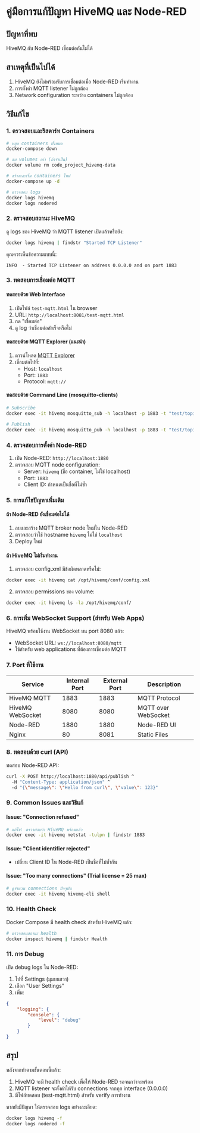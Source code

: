 # คู่มือการแก้ปัญหา HiveMQ และ Node-RED

## ปัญหาที่พบ
HiveMQ กับ Node-RED เชื่อมต่อกันไม่ได้

## สาเหตุที่เป็นไปได้
1. HiveMQ ยังไม่พร้อมรับการเชื่อมต่อเมื่อ Node-RED เริ่มทำงาน
2. การตั้งค่า MQTT listener ไม่ถูกต้อง
3. Network configuration ระหว่าง containers ไม่ถูกต้อง

## วิธีแก้ไข

### 1. ตรวจสอบและรีสตาร์ท Containers

```bash
# หยุด containers ทั้งหมด
docker-compose down

# ลบ volumes เก่า (ถ้าจำเป็น)
docker volume rm code_project_hivemq-data

# สร้างและเริ่ม containers ใหม่
docker-compose up -d

# ตรวจสอบ logs
docker logs hivemq
docker logs nodered
```

### 2. ตรวจสอบสถานะ HiveMQ

ดู logs ของ HiveMQ ว่า MQTT listener เปิดแล้วหรือยัง:

```bash
docker logs hivemq | findstr "Started TCP Listener"
```

คุณควรเห็นข้อความแบบนี้:
```
INFO  - Started TCP Listener on address 0.0.0.0 and on port 1883
```

### 3. ทดสอบการเชื่อมต่อ MQTT

#### ทดสอบด้วย Web Interface
1. เปิดไฟล์ `test-mqtt.html` ใน browser
2. URL: `http://localhost:8081/test-mqtt.html`
3. กด "เชื่อมต่อ"
4. ดู log ว่าเชื่อมต่อสำเร็จหรือไม่

#### ทดสอบด้วย MQTT Explorer (แนะนำ)
1. ดาวน์โหลด [MQTT Explorer](http://mqtt-explorer.com/)
2. เชื่อมต่อไปที่:
   - Host: `localhost`
   - Port: `1883`
   - Protocol: `mqtt://`

#### ทดสอบด้วย Command Line (mosquitto-clients)
```bash
# Subscribe
docker exec -it hivemq mosquitto_sub -h localhost -p 1883 -t "test/topic"

# Publish
docker exec -it hivemq mosquitto_pub -h localhost -p 1883 -t "test/topic" -m "Hello MQTT"
```

### 4. ตรวจสอบการตั้งค่า Node-RED

1. เปิด Node-RED: `http://localhost:1880`
2. ตรวจสอบ MQTT node configuration:
   - Server: `hivemq` (ชื่อ container, ไม่ใช่ localhost)
   - Port: `1883`
   - Client ID: กำหนดเป็นชื่อที่ไม่ซ้ำ

### 5. การแก้ไขปัญหาเพิ่มเติม

#### ถ้า Node-RED ยังเชื่อมต่อไม่ได้
1. ลบและสร้าง MQTT broker node ใหม่ใน Node-RED
2. ตรวจสอบว่าใช้ hostname `hivemq` ไม่ใช่ `localhost`
3. Deploy ใหม่

#### ถ้า HiveMQ ไม่เริ่มทำงาน
1. ตรวจสอบ config.xml มีข้อผิดพลาดหรือไม่:
```bash
docker exec -it hivemq cat /opt/hivemq/conf/config.xml
```

2. ตรวจสอบ permissions ของ volume:
```bash
docker exec -it hivemq ls -la /opt/hivemq/conf/
```

### 6. การเพิ่ม WebSocket Support (สำหรับ Web Apps)

HiveMQ พร้อมใช้งาน WebSocket บน port 8080 แล้ว:
- WebSocket URL: `ws://localhost:8080/mqtt`
- ใช้สำหรับ web applications ที่ต้องการเชื่อมต่อ MQTT

### 7. Port ที่ใช้งาน

| Service | Internal Port | External Port | Description |
|---------|---------------|---------------|-------------|
| HiveMQ MQTT | 1883 | 1883 | MQTT Protocol |
| HiveMQ WebSocket | 8080 | 8080 | MQTT over WebSocket |
| Node-RED | 1880 | 1880 | Node-RED UI |
| Nginx | 80 | 8081 | Static Files |

### 8. ทดสอบด้วย curl (API)

ทดสอบ Node-RED API:
```bash
curl -X POST http://localhost:1880/api/publish ^
  -H "Content-Type: application/json" ^
  -d "{\"message\": \"Hello from curl\", \"value\": 123}"
```

### 9. Common Issues และวิธีแก้

#### Issue: "Connection refused"
```bash
# แก้ไข: ตรวจสอบว่า HiveMQ พร้อมแล้ว
docker exec -it hivemq netstat -tulpn | findstr 1883
```

#### Issue: "Client identifier rejected"
- เปลี่ยน Client ID ใน Node-RED เป็นชื่อที่ไม่ซ้ำกัน

#### Issue: "Too many connections" (Trial license = 25 max)
```bash
# ดูจำนวน connections ปัจจุบัน
docker exec -it hivemq hivemq-cli shell
```

### 10. Health Check

Docker Compose มี health check สำหรับ HiveMQ แล้ว:
```bash
# ตรวจสอบสถานะ health
docker inspect hivemq | findstr Health
```

### 11. การ Debug

เปิด debug logs ใน Node-RED:
1. ไปที่ Settings (มุมบนขวา)
2. เลือก "User Settings"
3. เพิ่ม:
```json
{
    "logging": {
        "console": {
            "level": "debug"
        }
    }
}
```

## สรุป

หลังจากทำตามขั้นตอนนี้แล้ว:
1. HiveMQ จะมี health check เพื่อให้ Node-RED รอจนกว่าจะพร้อม
2. MQTT listener จะตั้งค่าให้รับ connections จากทุก interface (0.0.0.0)
3. มีไฟล์ทดสอบ (test-mqtt.html) สำหรับ verify การทำงาน

หากยังมีปัญหา ให้ตรวจสอบ logs อย่างละเอียด:
```bash
docker logs hivemq -f
docker logs nodered -f
```
